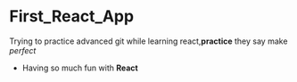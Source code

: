 # First_React_App
Trying to practice advanced git while learning react,__practice__ they say make *perfect*
* Having so much fun with **React**
